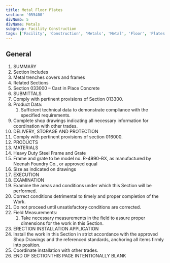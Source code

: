 ```yaml
---
title: Metal Floor Plates
section: '055400'
divNumb: 5
divName: Metals
subgroup: Facility Construction
tags: ['Facility', 'Construction', 'Metals', 'Metal', 'Floor', 'Plates']
---
```



## General

   1. SUMMARY
   1. Section Includes
   1. Metal trenches covers and frames
   1. Related Sections
   1. Section 033000 – Cast in Place Concrete
   1. SUBMITTALS
   1. Comply with pertinent provisions of Section 013300.
   1. Product Data:
      1. Sufficient technical data to demonstrate compliance with the specified requirements.
   1. Complete shop drawings indicating all necessary information for coordination with other trades.
   1. DELIVERY, STORAGE AND PROTECTION
   1. Comply with pertinent provisions of section 016000.
   1. PRODUCTS
   1. MATERIALS
   1. Heavy Duty Steel Frame and Grate
   1. Frame and grate to be model no. R-4990-BX, as manufactured by Neenah Foundry Co., or approved equal
   1. Size as indicated on drawings
   1. EXECUTION
   1. EXAMINATION
   1. Examine the areas and conditions under which this Section will be performed.
   1. Correct conditions detrimental to timely and proper completion of the Work.
   1. Do not proceed until unsatisfactory conditions are corrected.
   1. Field Measurements:
      1. Take necessary measurements in the field to assure proper dimensions for the work in this Section.
   1. ERECTION INSTALLATION APPLICATION
   1. Install the work in this Section in strict accordance with the approved Shop Drawings and the referenced standards, anchoring all items firmly into position.
   1. Coordinate installation with other trades.
1. END OF SECTIONTHIS PAGE INTENTIONALLY BLANK

